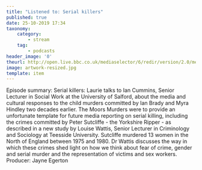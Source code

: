 ```yaml
---
title: "Listened to: Serial killers"
published: true
date: 25-10-2019 17:34
taxonomy:
    category:
	    - stream
    tag:
	    - podcasts
header_image: '0'
theurl: http://open.live.bbc.co.uk/mediaselector/6/redir/version/2.0/mediaset/audio-nondrm-download/proto/http/vpid/p07r6gj8.mp3
image: artwork-resized.jpg
template: item
--- 
```

Episode summary: Serial killers: Laurie talks to Ian Cummins, Senior Lecturer in Social Work at the University of Salford, about the media and cultural responses to the child murders committed by Ian Brady and Myra Hindley two decades earlier. The Moors Murders were to provide an unfortunate template for future media reporting on serial killing, including the crimes committed by Peter Sutcliffe - the Yorkshire Ripper - as described in a new study by Louise Wattis, Senior Lecturer in Criminology and Sociology at Teesside University. Sutcliffe murdered 13 women in the North of England between 1975 and 1980. Dr Wattis discusses the way in which these crimes shed light on how we think about fear of crime, gender and serial murder and the representation of victims and sex workers. Producer: Jayne Egerton
